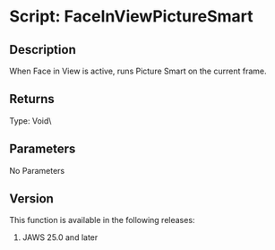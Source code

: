 # Script: FaceInViewPictureSmart

## Description

When Face in View is active, runs Picture Smart on the current frame.

## Returns

Type: Void\

## Parameters

No Parameters

## Version

This function is available in the following releases:

1.  JAWS 25.0 and later
